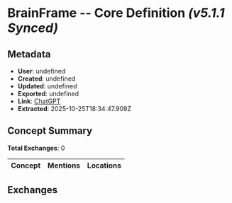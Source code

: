 # **BrainFrame -- Core Definition *(v5.1.1 Synced)***

## Metadata

- **User**: undefined
- **Created**: undefined
- **Updated**: undefined
- **Exported**: undefined
- **Link**: [ChatGPT](undefined)
- **Extracted**: 2025-10-25T18:34:47.909Z

## Concept Summary

**Total Exchanges**: 0

| Concept | Mentions | Locations |
|---------|----------|----------|

## Exchanges

